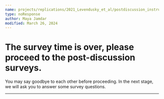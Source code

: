 ```yaml
---
name: projects/replications/2021_Levendusky_et_al/postdiscussion_instructions.md
type: noResponse
author: Maya Jamdar
modified: March 26, 2024
---
```


# The survey time is over, please proceed to the post-discussion surveys.

You may say goodbye to each other before proceeding.
In the next stage, we will ask you to answer some survey questions.

---
